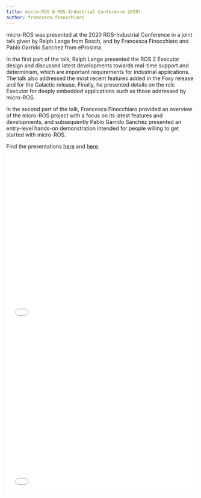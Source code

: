 ```yaml
---
title: micro-ROS @ ROS-Industrial Conference 2020! 
author: francesca-finocchiaro
---
```


micro-ROS was presented at the 2020 ROS-Industrial Conference in a joint talk given by Ralph Lange from Bosch, and by Francesca Finocchiaro and Pablo Garrido Sanchez from eProsima.

In the first part of the talk, Ralph Lange presented the ROS 2 Executor design and discussed latest developments towards real-time support and determinism, which are important requirements for industrial applications. The talk also addressed the most recent features added in the Foxy release and for the Galactic release. Finally, he presented details on the rclc Executor for deeply embedded applications such as those addressed by micro-ROS.

In the second part of the talk, Francesca Finocchiaro provided an overview of the micro-ROS project with a focus on its latest features and developments, and subsequently Pablo Garrido Sanchéz presented an entry-level hands-on demonstration intended for people willing to get started with micro-ROS.

<!-- Within this framework, we have delivered a talk in which we have provided an overview on the micro-ROS project with a special focus on its latest developments (Francesca Finocchiaro), and then presented an entry-level hands-on demonstration of its usage, intended for people willing to get started with micro-ROS (Pablo Garrido Sanchez).-->

Find the presentations [here](/download/2020-12-16_Advanced_Execution_Management_with_ROS_2.pdf) and [here](/download/ROSIn2020-FrancescaFinocchiaro.pdf).

<embed src="/download/2020-12-16_Advanced_Execution_Management_with_ROS_2.pdf" type="application/pdf" width="100%" height="450px"/>

<embed src="/download/ROSIn2020-FrancescaFinocchiaro.pdf" type="application/pdf" width="100%" height="450px"/>
